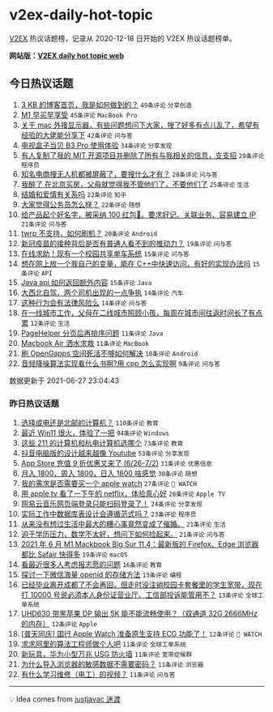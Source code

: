 # v2ex-daily-hot-topic

[V2EX](https://www.v2ex.com/) 热议话题榜，记录从 2020-12-18 日开始的 V2EX 热议话题榜单。

**网站版：[V2EX daily hot topic web](https://boojack.github.io/v2ex-daily-hot-topic-web/)**

## 今日热议话题

<!-- TODAY BEGIN -->

1. [3 KB 的博客首页，我是如何做到的？](https://www.v2ex.com/t/786028) `49条评论` `分享创造`
1. [M1 早买早享受](https://www.v2ex.com/t/786045) `45条评论` `MacBook Pro`
1. [关于 mac 外接显示器，有些问题想问下大家，搜了好多有点儿乱了，希望有经验的大佬能分享下](https://www.v2ex.com/t/786015) `42条评论` `问与答`
1. [电视盒子当贝 B3 Pro 使用体验](https://www.v2ex.com/t/786036) `34条评论` `分享发现`
1. [有人复制了我的 MIT 开源项目并删除了所有与我相关的信息，支支招](https://www.v2ex.com/t/786099) `29条评论` `程序员`
1. [知名电商搜无人机都被屏蔽了，要搜什么才有？](https://www.v2ex.com/t/786069) `28条评论` `问与答`
1. [我醉了 在北京买房，父母就觉得我不管他们了，不要他们了](https://www.v2ex.com/t/786073) `25条评论` `生活`
1. [结婚和爱情有关系吗](https://www.v2ex.com/t/786038) `22条评论` `知乎`
1. [大家觉得公务员怎么样？](https://www.v2ex.com/t/786066) `22条评论` `随想`
1. [给产品起个好名字，被采纳 100 红包🧧。要求好记、关联业务、容易建立 IP](https://www.v2ex.com/t/786085) `21条评论` `问与答`
1. [twrp 不支持，如何刷机？](https://www.v2ex.com/t/786086) `20条评论` `Android`
1. [新冠疫苗的接种背后是否有普通人看不到的推动力？](https://www.v2ex.com/t/786113) `19条评论` `问与答`
1. [在线求助！现有一个校园共享单车系统](https://www.v2ex.com/t/786082) `15条评论` `问与答`
1. [想在网上放一个我自己的变量，能在 C++中快速访问，有好的实现办法吗](https://www.v2ex.com/t/786052) `15条评论` `API`
1. [Java api 如何返回额外内容](https://www.v2ex.com/t/786021) `15条评论` `Java`
1. [大西北自驾，两个司机出现的一点争执](https://www.v2ex.com/t/786124) `14条评论` `汽车`
1. [这种行为会有法律风险么](https://www.v2ex.com/t/786067) `14条评论` `问与答`
1. [在一线城市工作，父母在二线城市照顾小孩，每周在城市间往返时间长了有点累](https://www.v2ex.com/t/786093) `12条评论` `生活`
1. [PageHelper 分页后再排序问题](https://www.v2ex.com/t/786110) `11条评论` `Java`
1. [Macbook Air 洒水求救](https://www.v2ex.com/t/786097) `11条评论` `MacBook`
1. [刷 OpenGapps 空间死活不够如何解决](https://www.v2ex.com/t/786101) `10条评论` `Android`
1. [音频降噪算法实现看什么书啊?用 cpp 怎么实现啊](https://www.v2ex.com/t/786095) `9条评论` `问与答`

数据更新于 2021-06-27 23:04:43

<!-- TODAY END -->

### 昨日热议话题

<!-- YESTERDAY BEGIN -->

1. [选择成电还是北邮的计算机？](https://www.v2ex.com/t/785907) `110条评论` `教育`
1. [最近 Win11 很火，体验了一把](https://www.v2ex.com/t/785901) `94条评论` `Windows`
1. [这些 211 的计算机和杭电计算机选哪个](https://www.v2ex.com/t/785919) `73条评论` `教育`
1. [抖音电脑版的设计越来越像 Youtube](https://www.v2ex.com/t/785875) `53条评论` `分享发现`
1. [App Store 充值 9 折优惠又来了 (6/26-7/2)](https://www.v2ex.com/t/785955) `31条评论` `优惠信息`
1. [月入 1800，周入 1800，日入 1800 啥感觉](https://www.v2ex.com/t/785996) `30条评论` `随想`
1. [我的需求是否需要买一个 apple watch](https://www.v2ex.com/t/785929) `27条评论` ` WATCH`
1. [用 apple tv 看了一下午的 netflix，体验真心好](https://www.v2ex.com/t/785984) `26条评论` `Apple TV`
1. [网易云音乐网页端登录只能扫码登录了！](https://www.v2ex.com/t/785880) `24条评论` `分享发现`
1. [实际工作中数据库表设计会遵循范式吗？](https://www.v2ex.com/t/785947) `23条评论` `程序员`
1. [从来没有想过生活中最大的糟心事竟然变成了催婚。](https://www.v2ex.com/t/785995) `21条评论` `生活`
1. [迫于学历压力，数学不太好，想问下如何捡起来。](https://www.v2ex.com/t/785874) `21条评论` `问与答`
1. [2021 年 6 月 M1 Mackbook Big Sur 11.4：最新版的 Firefox、Edge 浏览器都比 Safair 快得多](https://www.v2ex.com/t/785915) `19条评论` `macOS`
1. [看最近很多人考虑报志愿的问题](https://www.v2ex.com/t/785997) `16条评论` `教育`
1. [探讨一下微信海量 openid 的存储方法](https://www.v2ex.com/t/785963) `15条评论` `编程`
1. [已经毕业离开成都了不会再回，但走时没注销校园卡套餐里的学生宽带，现在打 10000 号说必须本人身份证营业厅。工信部投诉能管用不？](https://www.v2ex.com/t/785968) `13条评论` `全球工单系统`
1. [UHD630 带黑苹果 DP 输出 5K 能不能流畅使用？（双通道 32G 2666MHz 的内存）](https://www.v2ex.com/t/785998) `12条评论` `Apple`
1. [[普天同庆] 国行 Apple Watch 准备原生支持 ECG 功能了！](https://www.v2ex.com/t/785931) `12条评论` ` WATCH`
1. [求求阿里的算法工程师做个人吧](https://www.v2ex.com/t/786005) `11条评论` `全球工单系统`
1. [新玩具，华为小型万兆 USG 防火墙](https://www.v2ex.com/t/785957) `11条评论` `宽带症候群`
1. [为什么导入浏览器的敏感数据不需要密码？](https://www.v2ex.com/t/785944) `11条评论` `浏览器`
1. [有什么学习维修（电工）的视频？](https://www.v2ex.com/t/785921) `11条评论` `问与答`

<!-- YESTERDAY END -->

---

💡 Idea comes from [justjavac 迷渡](https://github.com/justjavac/)
